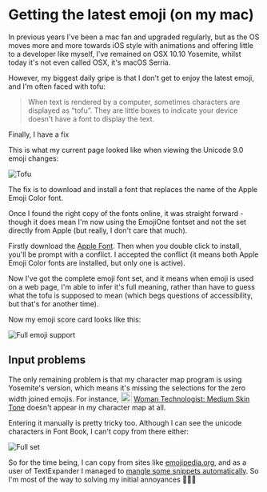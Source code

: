 # Getting the latest emoji (on my mac)

In previous years I've been a mac fan and upgraded regularly, but as the OS moves more and more towards iOS style with animations and offering little to a developer like myself, I've remained on OSX 10.10 Yosemite, whilst today it's not even called OSX, it's macOS Serria.

However, my biggest daily gripe is that I don't get to enjoy the latest emoji, and I'm often faced with tofu:

> When text is rendered by a computer, sometimes characters are displayed as “tofu”. They are little boxes to indicate your device doesn't have a font to display the text.

Finally, I have a fix

<!--more-->

This is what my current page looked like when viewing the Unicode 9.0 emoji changes:

![Tofu](/images/tofu.jpg)

The fix is to download and install a font that replaces the name of the Apple Emoji Color font.

Once I found the right copy of the fonts online, it was straight forward - though it does mean I'm now using the EmojiOne fontset and not the set directly from Apple (but really, I don't care that much).

Firstly download the [Apple Font](https://github.com/Ranks/emojione/blob/07955d394c9f2e80dd43445fd2eb6bb4fd460d54/extras/fonts/README.md#apple-font). Then when you double click to install, you'll be prompt with a conflict. I accepted the conflict (it means both Apple Emoji Color fonts are installed, but only one is active).

Now I've got the complete emoji font set, and it means when emoji is used on a web page, I'm able to infer it's full meaning, rather than have to guess what the tofu is supposed to mean (which begs questions of accessibility, but that's for another time).

Now my emoji score card looks like this:

![Full emoji support](/images/full-emoji-support.jpg)

## Input problems

The only remaining problem is that my character map program is using Yosemite's version, which means it's missing the selections for the zero width joined emojis. For instance, <img src="/images/female-technologist-type-4.png" style="width: 22px; vertical-align: text-bottom;"> [Woman Technologist: Medium Skin Tone](http://emojipedia.org/female-technologist-type-4/) doesn't appear in my character map at all.

Entering it manually is pretty tricky too. Although I can see the unicode characters in Font Book, I can't copy from there either:

![Full set](/images/full-emoji-set.jpg)

So for the time being, I can copy from sites like [emojipedia.org](http://emojipedia.org/), and as a user of TextExpander I managed to [mangle some snippets automatically](https://github.com/remy/textexpander-emoji-snippets). So I'm most of the way to solving my initial annoyances 🦄🎉🌈
